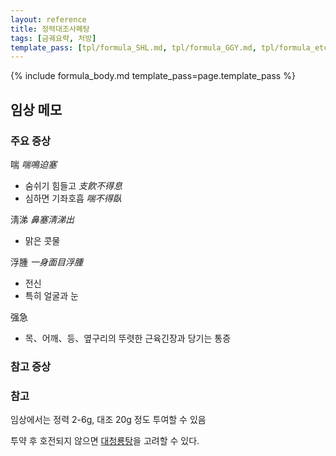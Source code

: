 ```yaml
---
layout: reference
title: 정력대조사폐탕
tags: [금궤요략, 처방]
template_pass: [tpl/formula_SHL.md, tpl/formula_GGY.md, tpl/formula_etc.md]
---
```


{% include formula_body.md template_pass=page.template_pass %}

## 임상 메모



### 주요 증상

喘 _喘鳴迫塞_
* 숨쉬기 힘들고 _支飮不得息_
* 심하면 기좌호흡 _喘不得臥_

淸涕 _鼻塞淸涕出_
* 맑은 콧물

浮腫 _一身面目浮腫_
* 전신
* 특히 얼굴과 눈

强急
* 목、어깨、등、옆구리의 뚜렷한 근육긴장과 당기는 통증

### 참고 증상


### 참고

임상에서는 정력 2-6g, 대조 20g 정도 투여할 수 있음

투약 후 호전되지 않으면 [대청룡탕]({{site.formulaurl}}/대청룡탕)을 고려할 수 있다.
